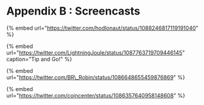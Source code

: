 # Appendix B : Screencasts

{% embed url="https://twitter.com/hodlonaut/status/1088246817119191040" %}



{% embed url="https://twitter.com/LightningJoule/status/1087763719709446145" caption="Tip and Go!" %}

{% embed url="https://twitter.com/BR\_Robin/status/1086648655459876869" %}

{% embed url="https://twitter.com/coincenter/status/1086357640958148608" %}



